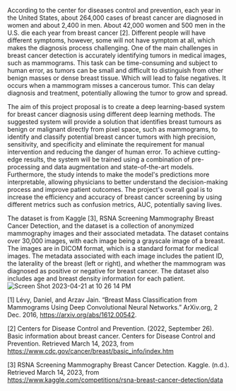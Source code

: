 According to the center for diseases control and prevention, each year in the United States, about 264,000 cases of breast cancer are diagnosed in women and about 2,400 in men. About 42,000 women and 500 men in the U.S. die each year from breast cancer [2]. Different people will have different symptoms, however, some will not have symptom at all, which makes the diagnosis process challenging. One of the main challenges in breast cancer detection is accurately identifying tumors in medical images, such as mammograms. This task can be time-consuming and subject to human error, as tumors can be small and difficult to distinguish from other benign masses or dense breast tissue. Which will lead to false negatives. It occurs when a mammogram misses a cancerous tumor. This can delay diagnosis and treatment, potentially allowing the tumor to grow and spread.

The aim of this project proposal is to create a deep learning-based system for breast cancer diagnosis using different deep learning methods. The suggested system will provide a solution that identifies breast tumours as benign or malignant directly from pixel space, such as mammograms, to identify and classify potential breast cancer tumors with high precision, sensitivity, and specificity and eliminate the requirement for manual intervention and reducing the danger of human error. 
To achieve cutting-edge results, the system will be trained using a combination of pre-processing and data augmentation and state-of-the-art models. Furthermore, the study intends to make the model's predictions more interpretable, allowing physicians to better understand the decision-making process and improve patient outcomes. 
The project's overall goal is to increase the efficiency and accuracy of breast cancer screening by using different metrics such as confusion metrics, AUC, potentially saving lives. 

The dataset is from Kaggle [3], RSNA Screening Mammography Breast Cancer Detection, and the dataset is a collection of anonymized mammography images and their associated metadata. The dataset contains over 30,000 images, with each image being a grayscale image of a breast. The images are in DICOM format, which is a standard format for medical images. The metadata associated with each image includes the patient ID, the laterality of the breast (left or right), and whether the mammogram was diagnosed as positive or negative for breast cancer. The dataset also includes age and breast density information for each patient.
![Screen Shot 2023-04-21 at 10 26 14 PM](https://user-images.githubusercontent.com/67845910/233757127-9a1bb8df-d300-466f-a87e-f611997b5ac0.png)



[1] Lévy, Daniel, and Arzav Jain. “Breast Mass Classification from Mammograms Using Deep Convolutional Neural Networks.” ArXiv.org, 2 Dec. 2016, https://arxiv.org/abs/1612.00542. 

[2] Centers for Disease Control and Prevention. (2022, September 26). Basic information about breast cancer. Centers for Disease Control and Prevention. Retrieved March 14, 2023, from https://www.cdc.gov/cancer/breast/basic_info/index.htm 

[3] RSNA Screening Mammography Breast Cancer Detection. Kaggle. (n.d.). Retrieved March 14, 2023, from https://www.kaggle.com/competitions/rsna-breast-cancer-detection/data 
